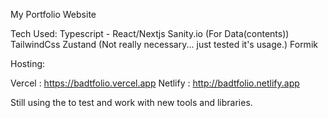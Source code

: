 My Portfolio Website

Tech Used:
Typescript - React/Nextjs
Sanity.io (For Data(contents))
TailwindCss
Zustand (Not really necessary... just tested it's usage.)
Formik


Hosting:

Vercel : https://badtfolio.vercel.app
Netlify : http://badtfolio.netlify.app

Still using the to test and work with new tools and libraries.